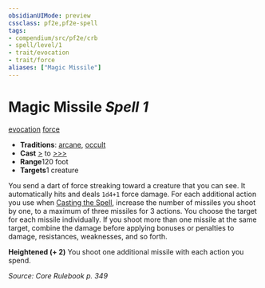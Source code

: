 ```yaml
---
obsidianUIMode: preview
cssclass: pf2e,pf2e-spell
tags:
- compendium/src/pf2e/crb
- spell/level/1
- trait/evocation
- trait/force
aliases: ["Magic Missile"]
---
```

# Magic Missile *Spell 1*   
[evocation](../../rules/traits/evocation.md)  [force](../../rules/traits/force.md)  

- **Traditions**: [arcane](../../rules/traits/arcane.md), [occult](../../rules/traits/occult.md)
- **Cast** [>](../../rules/core-rulebook/chapter-9-playing-the-game.md#Actions "Single Action") to [>>>](../../rules/core-rulebook/chapter-9-playing-the-game.md#Actions "Three-Action") 
- **Range**120 foot
- **Targets**1 creature

You send a dart of force streaking toward a creature that you can see. It automatically hits and deals `1d4+1` force damage. For each additional action you use when [Casting the Spell](../../rules/actions/cast-a-spell.md), increase the number of missiles you shoot by one, to a maximum of three missiles for 3 actions. You choose the target for each missile individually. If you shoot more than one missile at the same target, combine the damage before applying bonuses or penalties to damage, resistances, weaknesses, and so forth.

**Heightened (+ 2)** You shoot one additional missile with each action you spend.

*Source: Core Rulebook p. 349*